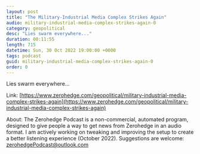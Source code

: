 ```yaml
---
layout: post
title: "The Military-Industrial Media Complex Strikes Again"
audio: military-industrial-media-complex-strikes-again-0
category: geopolitical
desc: "Lies swarm everywhere..."
duration: 00:11:55
length: 715
datetime: Sun, 30 Oct 2022 19:00:00 +0000
tags: podcast
guid: military-industrial-media-complex-strikes-again-0
order: 0
---
```

Lies swarm everywhere...

Link: [https://www.zerohedge.com/geopolitical/military-industrial-media-complex-strikes-again](https://www.zerohedge.com/geopolitical/military-industrial-media-complex-strikes-again)

About: The Zerohedge Podcast is a non-commercial, automated program, designed to give people a way to get news from Zerohedge in an audio format.  I am actively working on tweaking and improving the setup to create a better listening experience (October 2022).  Suggestions are welcome: [zerohedgePodcast@outlook.com](mailto:zerohedgePodcast@outlook.com)